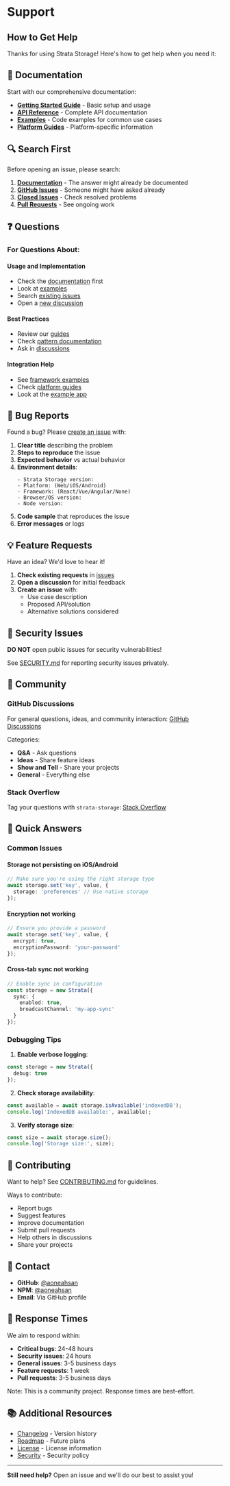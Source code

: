 # Support

## How to Get Help

Thanks for using Strata Storage! Here's how to get help when you need it:

## 📖 Documentation

Start with our comprehensive documentation:

- **[Getting Started Guide](./docs/getting-started/quick-start.md)** - Basic setup and usage
- **[API Reference](./docs/api/README.md)** - Complete API documentation
- **[Examples](./docs/examples/README.md)** - Code examples for common use cases
- **[Platform Guides](./docs/guides/platforms/)** - Platform-specific information

## 🔍 Search First

Before opening an issue, please search:

1. **[Documentation](./docs/)** - The answer might already be documented
2. **[GitHub Issues](https://github.com/aoneahsan/strata-storage/issues)** - Someone might have asked already
3. **[Closed Issues](https://github.com/aoneahsan/strata-storage/issues?q=is%3Aissue+is%3Aclosed)** - Check resolved problems
4. **[Pull Requests](https://github.com/aoneahsan/strata-storage/pulls)** - See ongoing work

## ❓ Questions

### For Questions About:

#### Usage and Implementation
- Check the [documentation](./docs/) first
- Look at [examples](./examples/)
- Search [existing issues](https://github.com/aoneahsan/strata-storage/issues)
- Open a [new discussion](https://github.com/aoneahsan/strata-storage/discussions/new?category=q-a)

#### Best Practices
- Review our [guides](./docs/guides/)
- Check [pattern documentation](./docs/guides/patterns/)
- Ask in [discussions](https://github.com/aoneahsan/strata-storage/discussions)

#### Integration Help
- See [framework examples](./docs/examples/frameworks/)
- Check [platform guides](./docs/guides/platforms/)
- Look at the [example app](./examples/react-capacitor-app/)

## 🐛 Bug Reports

Found a bug? Please [create an issue](https://github.com/aoneahsan/strata-storage/issues/new) with:

1. **Clear title** describing the problem
2. **Steps to reproduce** the issue
3. **Expected behavior** vs actual behavior
4. **Environment details**:
   ```
   - Strata Storage version: 
   - Platform: (Web/iOS/Android)
   - Framework: (React/Vue/Angular/None)
   - Browser/OS version:
   - Node version:
   ```
5. **Code sample** that reproduces the issue
6. **Error messages** or logs

## 💡 Feature Requests

Have an idea? We'd love to hear it!

1. **Check existing requests** in [issues](https://github.com/aoneahsan/strata-storage/issues?q=is%3Aissue+label%3Aenhancement)
2. **Open a discussion** for initial feedback
3. **Create an issue** with:
   - Use case description
   - Proposed API/solution
   - Alternative solutions considered

## 🚨 Security Issues

**DO NOT** open public issues for security vulnerabilities!

See [SECURITY.md](./SECURITY.md) for reporting security issues privately.

## 💬 Community

### GitHub Discussions

For general questions, ideas, and community interaction:
[GitHub Discussions](https://github.com/aoneahsan/strata-storage/discussions)

Categories:
- **Q&A** - Ask questions
- **Ideas** - Share feature ideas
- **Show and Tell** - Share your projects
- **General** - Everything else

### Stack Overflow

Tag your questions with `strata-storage`:
[Stack Overflow](https://stackoverflow.com/questions/tagged/strata-storage)

## 🏃 Quick Answers

### Common Issues

#### Storage not persisting on iOS/Android
```typescript
// Make sure you're using the right storage type
await storage.set('key', value, {
  storage: 'preferences' // Use native storage
});
```

#### Encryption not working
```typescript
// Ensure you provide a password
await storage.set('key', value, {
  encrypt: true,
  encryptionPassword: 'your-password'
});
```

#### Cross-tab sync not working
```typescript
// Enable sync in configuration
const storage = new Strata({
  sync: {
    enabled: true,
    broadcastChannel: 'my-app-sync'
  }
});
```

### Debugging Tips

1. **Enable verbose logging**:
```typescript
const storage = new Strata({
  debug: true
});
```

2. **Check storage availability**:
```typescript
const available = await storage.isAvailable('indexedDB');
console.log('IndexedDB available:', available);
```

3. **Verify storage size**:
```typescript
const size = await storage.size();
console.log('Storage size:', size);
```

## 🤝 Contributing

Want to help? See [CONTRIBUTING.md](./CONTRIBUTING.md) for guidelines.

Ways to contribute:
- Report bugs
- Suggest features
- Improve documentation
- Submit pull requests
- Help others in discussions
- Share your projects

## 📮 Contact

- **GitHub**: [@aoneahsan](https://github.com/aoneahsan)
- **NPM**: [@aoneahsan](https://www.npmjs.com/~aoneahsan)
- **Email**: Via GitHub profile

## 🎯 Response Times

We aim to respond within:
- **Critical bugs**: 24-48 hours
- **Security issues**: 24 hours
- **General issues**: 3-5 business days
- **Feature requests**: 1 week
- **Pull requests**: 3-5 business days

Note: This is a community project. Response times are best-effort.

## 📚 Additional Resources

- [Changelog](./CHANGELOG.md) - Version history
- [Roadmap](https://github.com/aoneahsan/strata-storage/projects) - Future plans
- [License](./LICENSE.md) - License information
- [Security](./SECURITY.md) - Security policy

---

**Still need help?** Open an issue and we'll do our best to assist you!